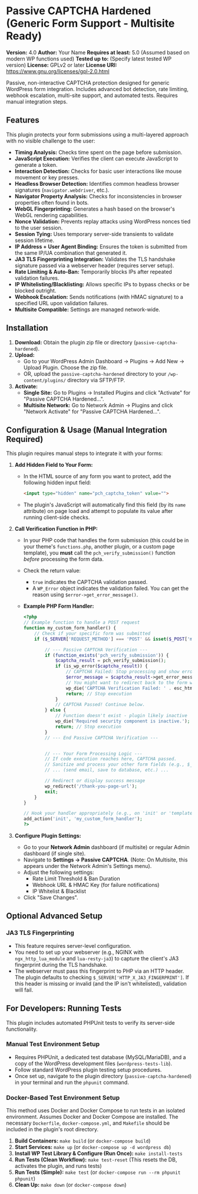 # Passive CAPTCHA Hardened (Generic Form Support - Multisite Ready)

**Version:** 4.0
**Author:** Your Name
**Requires at least:** 5.0 (Assumed based on modern WP functions used)
**Tested up to:** (Specify latest tested WP version)
**License:** GPLv2 or later
**License URI:** <https://www.gnu.org/licenses/gpl-2.0.html>

Passive, non-interactive CAPTCHA protection designed for generic WordPress form integration. Includes advanced bot detection, rate limiting, webhook escalation, multi-site support, and automated tests. Requires manual integration steps.

## Features

This plugin protects your form submissions using a multi-layered approach with no visible challenge to the user:

* **Timing Analysis:** Checks time spent on the page before submission.
* **JavaScript Execution:** Verifies the client can execute JavaScript to generate a token.
* **Interaction Detection:** Checks for basic user interactions like mouse movement or key presses.
* **Headless Browser Detection:** Identifies common headless browser signatures (`navigator.webdriver`, etc.).
* **Navigator Property Analysis:** Checks for inconsistencies in browser properties often found in bots.
* **WebGL Fingerprinting:** Generates a hash based on the browser's WebGL rendering capabilities.
* **Nonce Validation:** Prevents replay attacks using WordPress nonces tied to the user session.
* **Session Tying:** Uses temporary server-side transients to validate session lifetime.
* **IP Address + User Agent Binding:** Ensures the token is submitted from the same IP/UA combination that generated it.
* **JA3 TLS Fingerprinting Integration:** Validates the TLS handshake signature passed via a webserver header (requires server setup).
* **Rate Limiting & Auto-Ban:** Temporarily blocks IPs after repeated validation failures.
* **IP Whitelisting/Blacklisting:** Allows specific IPs to bypass checks or be blocked outright.
* **Webhook Escalation:** Sends notifications (with HMAC signature) to a specified URL upon validation failures.
* **Multisite Compatible:** Settings are managed network-wide.

## Installation

1. **Download:** Obtain the plugin zip file or directory (`passive-captcha-hardened`).
2. **Upload:**
    * Go to your WordPress Admin Dashboard -> Plugins -> Add New -> Upload Plugin. Choose the zip file.
    * OR, upload the `passive-captcha-hardened` directory to your `/wp-content/plugins/` directory via SFTP/FTP.
3. **Activate:**
    * **Single Site:** Go to Plugins -> Installed Plugins and click "Activate" for "Passive CAPTCHA Hardened...".
    * **Multisite Network:** Go to Network Admin -> Plugins and click "Network Activate" for "Passive CAPTCHA Hardened...".

## Configuration & Usage (Manual Integration Required)

This plugin requires manual steps to integrate it with your forms:

1. **Add Hidden Field to Your Form:**
    * In the HTML source of any form you want to protect, add the following hidden input field:

        ```html
        <input type="hidden" name="pch_captcha_token" value="">
        ```

    * The plugin's JavaScript will automatically find this field (by its `name` attribute) on page load and attempt to populate its value after running client-side checks.

2. **Call Verification Function in PHP:**
    * In your PHP code that handles the form submission (this could be in your theme's `functions.php`, another plugin, or a custom page template), you **must** call the `pch_verify_submission()` function *before* processing the form data.
    * Check the return value:
        * `true` indicates the CAPTCHA validation passed.
        * A `WP_Error` object indicates the validation failed. You can get the reason using `$error->get_error_message()`.
    * **Example PHP Form Handler:**

        ```php
        <?php
        // Example function to handle a POST request
        function my_custom_form_handler() {
            // Check if your specific form was submitted
            if ($_SERVER['REQUEST_METHOD'] === 'POST' && isset($_POST['my_submit_button_name'])) {

                // --- Passive CAPTCHA Verification ---
                if (function_exists('pch_verify_submission')) {
                    $captcha_result = pch_verify_submission();
                    if (is_wp_error($captcha_result)) {
                        // CAPTCHA Failed: Stop processing and show error
                        $error_message = $captcha_result->get_error_message();
                        // You might want to redirect back to the form with an error message
                        wp_die('CAPTCHA Verification Failed: ' . esc_html($error_message));
                        return; // Stop execution
                    }
                    // CAPTCHA Passed! Continue below.
                } else {
                    // Function doesn't exist - plugin likely inactive
                    wp_die('Required security component is inactive.');
                    return; // Stop execution
                }
                // --- End Passive CAPTCHA Verification ---


                // --- Your Form Processing Logic ---
                // If code execution reaches here, CAPTCHA passed.
                // Sanitize and process your other form fields (e.g., $_POST['email'], $_POST['message'])
                // ... (send email, save to database, etc.) ...

                // Redirect or display success message
                wp_redirect('/thank-you-page-url');
                exit;
            }
        }

        // Hook your handler appropriately (e.g., on 'init' or 'template_redirect')
        add_action('init', 'my_custom_form_handler');
        ?>
        ```

3. **Configure Plugin Settings:**
    * Go to your **Network Admin** dashboard (if multisite) or regular Admin dashboard (if single site).
    * Navigate to **Settings -> Passive CAPTCHA**. (Note: On Multisite, this appears under the Network Admin's Settings menu).
    * Adjust the following settings:
        * Rate Limit Threshold & Ban Duration
        * Webhook URL & HMAC Key (for failure notifications)
        * IP Whitelist & Blacklist
    * Click "Save Changes".

## Optional Advanced Setup

### JA3 TLS Fingerprinting

* This feature requires server-level configuration.
* You need to set up your webserver (e.g., NGINX with `ngx_http_lua_module` and `lua-resty-ja3`) to capture the client's JA3 fingerprint during the TLS handshake.
* The webserver must pass this fingerprint to PHP via an HTTP header. The plugin defaults to checking `$_SERVER['HTTP_X_JA3_FINGERPRINT']`. If this header is missing or invalid (and the IP isn't whitelisted), validation will fail.

## For Developers: Running Tests

This plugin includes automated PHPUnit tests to verify its server-side functionality.

### Manual Test Environment Setup

* Requires PHPUnit, a dedicated test database (MySQL/MariaDB), and a copy of the WordPress development files (`wordpress-tests-lib`).
* Follow standard WordPress plugin testing setup procedures.
* Once set up, navigate to the plugin directory (`passive-captcha-hardened`) in your terminal and run the `phpunit` command.

### Docker-Based Test Environment Setup

This method uses Docker and Docker Compose to run tests in an isolated environment. Assumes Docker and Docker Compose are installed. The necessary `Dockerfile`, `docker-compose.yml`, and `Makefile` should be included in the plugin's root directory.

1. **Build Containers:** `make build` (or `docker-compose build`)
2. **Start Services:** `make up` (or `docker-compose up -d wordpress db`)
3. **Install WP Test Library & Configure (Run Once):** `make install-tests`
4. **Run Tests (Clean Workflow):** `make test-reset` (This resets the DB, activates the plugin, and runs tests)
5. **Run Tests (Simple):** `make test` (or `docker-compose run --rm phpunit phpunit`)
6. **Clean Up:** `make down` (or `docker-compose down`)
